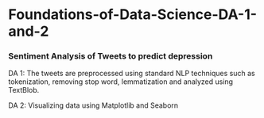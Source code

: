 # Foundations-of-Data-Science-DA-1-and-2
<h3> Sentiment Analysis of Tweets to predict depression </h3>

DA 1: The tweets are preprocessed using standard NLP techniques such as tokenization, removing stop word, lemmatization and analyzed using TextBlob.

DA 2: Visualizing data using Matplotlib and Seaborn
